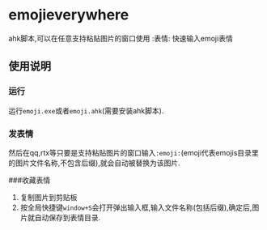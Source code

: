 # emojieverywhere
ahk脚本,可以在任意支持粘贴图片的窗口使用 :表情: 快速输入emoji表情


## 使用说明

### 运行

运行`emoji.exe`或者`emoji.ahk`(需要安装ahk脚本).


### 发表情

然后在qq,rtx等只要是支持粘贴图片的窗口输入`:emoji:`(emoji代表emojis目录里的图片文件名称,不包含后缀),就会自动被替换为该图片.

###收藏表情

1. 复制图片到剪贴板
2. 按全局快捷键`window+S`会打开弹出输入框,输入文件名称(包括后缀),确定后,图片就自动保存到表情目录.
